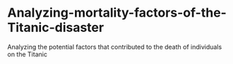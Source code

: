 # Analyzing-mortality-factors-of-the-Titanic-disaster
Analyzing the potential factors that contributed to the death of individuals on the Titanic
